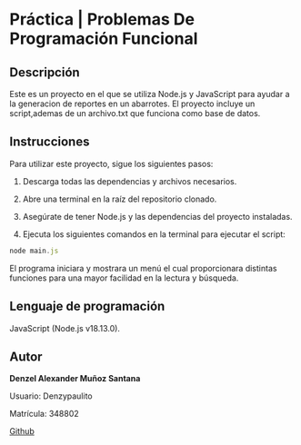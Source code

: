 # Práctica | Problemas De Programación Funcional 

## Descripción
Este es un proyecto en el que se utiliza Node.js y JavaScript para ayudar a la generacion de reportes en un abarrotes. El proyecto incluye un script,ademas de un archivo.txt que funciona como base de datos.

## Instrucciones
Para utilizar este proyecto, sigue los siguientes pasos:

1. Descarga todas las dependencias y archivos necesarios.

2. Abre una terminal en la raíz del repositorio clonado.

3. Asegúrate de tener Node.js y las dependencias del proyecto instaladas.

4. Ejecuta los siguientes comandos en la terminal para ejecutar el script:
```js
node main.js
```
El programa iniciara y mostrara un menú el cual proporcionara distintas funciones para una mayor facilidad en la lectura y búsqueda.


## Lenguaje de programación
JavaScript (Node.js v18.13.0).

## Autor
**Denzel Alexander Muñoz Santana**

Usuario: Denzypaulito

Matrícula: 348802

[Github](https://github.com/Denzypaulito) 
